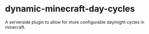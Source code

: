 # dynamic-minecraft-day-cycles
A serverside plugin to allow for more configurable day/night cycles in minecraft.
